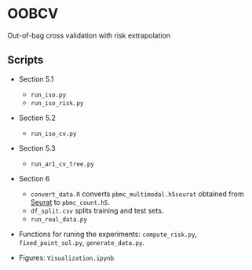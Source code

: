 # OOBCV
Out-of-bag cross validation with risk extrapolation


## Scripts

- Section 5.1
	- `run_iso.py`
	- `run_iso_risk.py`
- Section 5.2
	- `run_iso_cv.py`
- Section 5.3
	- `run_ar1_cv_tree.py`
- Section 6
	- `convert_data.R` converts `pbmc_multimodal.h5seurat` obtained from [Seurat](https://satijalab.org/seurat/articles/multimodal_reference_mapping.html) to `pbmc_count.h5`.
	- `df_split.csv` splits training and test sets.
	- `run_real_data.py`

- Functions for runing the experiments: `compute_risk.py`, `fixed_point_sol.py`, `generate_data.py`.

- Figures: `Visualization.ipynb`